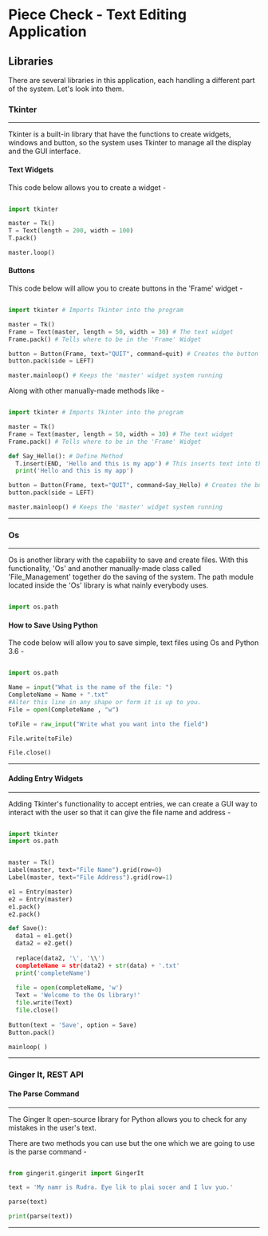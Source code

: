# Piece Check - Text Editing Application
## Libraries

There are several libraries in this application, each handling a different part of the system. Let's look into them.

### Tkinter

----------------------------------------------------------------------------------------------------------------------------------------

Tkinter is a built-in library that have the functions to create widgets, windows and button, so the system uses Tkinter to manage all the display and the GUI 
interface.

#### Text Widgets

This code below allows you to create a widget - 

```Python

import tkinter

master = Tk()
T = Text(length = 200, width = 100)
T.pack()

master.loop()

```

#### Buttons

This code below will allow you to create buttons in the 'Frame' widget - 

```Python

import tkinter # Imports Tkinter into the program

master = Tk()
Frame = Text(master, length = 50, width = 30) # The text widget
Frame.pack() # Tells where to be in the 'Frame' Widget

button = Button(Frame, text="QUIT", command=quit) # Creates the button
button.pack(side = LEFT)

master.mainloop() # Keeps the 'master' widget system running
```
Along with other manually-made methods like -

```Python

import tkinter # Imports Tkinter into the program

master = Tk()
Frame = Text(master, length = 50, width = 30) # The text widget
Frame.pack() # Tells where to be in the 'Frame' Widget

def Say_Hello(): # Define Method
  T.insert(END, 'Hello and this is my app') # This inserts text into the widget
  print('Hello and this is my app')

button = Button(Frame, text="QUIT", command=Say_Hello) # Creates the button
button.pack(side = LEFT)

master.mainloop() # Keeps the 'master' widget system running
```
----------------------------------------------------------------------------------------------------------------------------------------

### Os

----------------------------------------------------------------------------------------------------------------------------------------

Os is another library with the capability to save and create files. With this functionality, 'Os' and another manually-made class called
'File_Management' together do the saving of the system. The path module located inside the 'Os' library is what nainly everybody uses.

```Python

import os.path
```

#### How to Save Using Python

The code below will allow you to save simple, text files using Os and Python 3.6 - 

```Python

import os.path

Name = input("What is the name of the file: ")
CompleteName = Name + ".txt"
#Alter this line in any shape or form it is up to you.
File = open(CompleteName , "w")

toFile = raw_input("Write what you want into the field")

File.write(toFile)

File.close()
```
----------------------------------------------------------------------------------------------------------------------------------------

#### Adding Entry Widgets

----------------------------------------------------------------------------------------------------------------------------------------

Adding Tkinter's functionality to accept entries, we can create a GUI way to interact with the user so that it can give the file name and address - 

```Python

import tkinter
import os.path


master = Tk()
Label(master, text="File Name").grid(row=0)
Label(master, text="File Address").grid(row=1)

e1 = Entry(master)
e2 = Entry(master)
e1.pack()
e2.pack()

def Save():
  data1 = e1.get()
  data2 = e2.get()
  
  replace(data2, '\', '\\')
  completeName = str(data2) + str(data) + '.txt'
  print('completeName')
  
  file = open(completeName, 'w')
  Text = 'Welcome to the Os library!'
  file.write(Text)
  file.close()
  
Button(text = 'Save', option = Save)
Button.pack()

mainloop( )
```
----------------------------------------------------------------------------------------------------------------------------------------

### Ginger It, REST API
#### The Parse Command

----------------------------------------------------------------------------------------------------------------------------------------

The Ginger It open-source library for Python allows you to check for any mistakes in the user's text.

There are two methods you can use but the one which we are going to use is the parse command -

```Python

from gingerit.gingerit import GingerIt

text = 'My namr is Rudra. Eye lik to plai socer and I luv yuo.'

parse(text)

print(parse(text))

```

----------------------------------------------------------------------------------------------------------------------------------------
